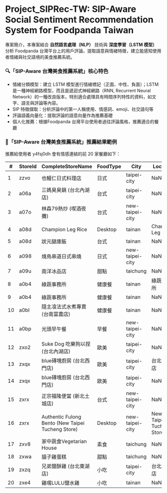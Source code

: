 # Project_SIPRec-TW: SIP-Aware Social Sentiment Recommendation System for Foodpanda Taiwan

專案簡介，本專案結合 __自然語言處理（NLP）__ 技術與 __深度學習（LSTM 模型）__ 分析 Foodpanda 台灣平台上的用戶評論，提取語意與情緒特徵，建立能感知使用者情緒與社交語境的美食推薦系統。

### 🔍「SIP-Aware 台灣美食推薦系統」核心特色

 - 情緒分類模型：建立 LSTM 模型進行情緒標記（正面、中性、負面）；LSTM 是一種神經網路模型，而且是遞迴式神經網路（RNN, Recurrent Neural Network）的一種改良版本，特別適合處理具有時間序列特性的資料，如文字、語言與評論等內容。
 - SIP 特徵擷取：分析評論中的第一人稱使用、情感詞、emoji、社交語句等
 - 評論語義向量化：提取評論的語意向量作為推薦基礎
 - 個人化推薦：根據Foodpanda 台灣平台使用者過往評論風格，推薦適合的餐廳  

 
### 🎯「SIP-Aware 台灣美食推薦系統」推薦結果範例

推薦給使用者 y4fsj0dh 會有情感連結的前 20 家餐廳如下：  

| #  | StoreId | CompleteStoreName                                 | FoodType | City            | Location                 | Similarity |
| -- | ------- | ------------------------------------------------- | -------- | --------------- | ------------------------ | ---------- |
| 1  | zzvo    | 也鰻仁日式料理店                                          | 日式       | taipei-city     | NaN                      | 0.0        |
| 2  | a06a    | 三媽臭臭鍋 (台北內湖店)                                     | 台式       | taipei-city     | NaN                      | 0.0        |
| 3  | a07o    | 林森79熱炒 (喫酒夜攤)                                     | 台式       | new-taipei-city | NaN                      | 0.0        |
| 4  | a08d    | Champion Leg Rice                                 | Desktop  | tainan          | Champion Leg Rice        | 0.0        |
| 5  | a08d    | 狀元腿庫飯                                             | 台式       | tainan          | NaN                      | 0.0        |
| 6  | a098    | 燒鳥串道日式串燒                                          | 日式       | new-taipei-city | NaN                      | 0.0        |
| 7  | a09u    | 南洋冰品店                                             | 甜點       | taichung        | NaN                      | 0.0        |
| 8  | a0b4    | 綠蔬事務所                                             | 健康餐      | tainan          | 綠蔬事務所                    | 0.0        |
| 9  | a0b4    | 綠蔬事務所                                             | 健康餐      | tainan          | NaN                      | 0.0        |
| 10 | a0bl    | 隨主飡法式水煮專賣 (台南富農店)                                 | 健康餐      | tainan          | NaN                      | 0.0        |
| 11 | a0bp    | 光頭早午餐                                             | 早餐       | new-taipei-city | NaN                      | 0.0        |
| 12 | zxo2    | Suke Dog 吃樂狗以捏 (台北內湖店)                            | 歐美       | taipei-city     | NaN                      | 0.0        |
| 13 | zxqx    | blue磚塊廚房 (台北西門店)                                  | 歐美       | taipei-city     | 台北西門店                    | 0.0        |
| 14 | zxqx    | blue磚塊廚房 (台北西門店)                                  | 歐美       | taipei-city     | NaN                      | 0.0        |
| 15 | zxrx    | 正宗福隆便當 (新北土城店)                                    | 台式       | new-taipei-city | NaN                      | 0.0        |
| 16 | zxrx    | Authentic Fulong Bento (New Taipei Tucheng Store) | Desktop  | new-taipei-city | New Taipei Tucheng Store | 0.0        |
| 17 | zxv8    | 家中蔬食Vegetarian House                              | 素食       | taichung        | NaN                      | 0.0        |
| 18 | zxwa    | 貓子雞蛋糕                                             | 甜點       | taichung        | NaN                      | 0.0        |
| 19 | zxzq    | 兄弟鹽酥雞 (台北東湖店)                                     | 小吃       | taipei-city     | 台北東湖店                    | 0.0        |
| 20 | zxe4    | 雞嚐LULU鹽水雞                                         | 小吃       | tainan          | NaN                      | 0.0        |


